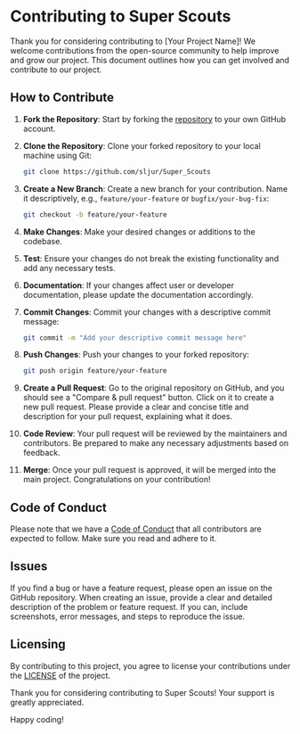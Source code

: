 # Contributing to **Super Scouts**

Thank you for considering contributing to [Your Project Name]! We welcome contributions from the open-source community to help improve and grow our project. This document outlines how you can get involved and contribute to our project.

## How to Contribute

1. **Fork the Repository**: Start by forking the [repository](https://github.com/sljur/Super_Scouts) to your own GitHub account.

2. **Clone the Repository**: Clone your forked repository to your local machine using Git:

    ```bash
    git clone https://github.com/sljur/Super_Scouts
    ```

3. **Create a New Branch**: Create a new branch for your contribution. Name it descriptively, e.g., `feature/your-feature` or `bugfix/your-bug-fix`:

    ```bash
    git checkout -b feature/your-feature
    ```

4. **Make Changes**: Make your desired changes or additions to the codebase.

5. **Test**: Ensure your changes do not break the existing functionality and add any necessary tests.

6. **Documentation**: If your changes affect user or developer documentation, please update the documentation accordingly.

7. **Commit Changes**: Commit your changes with a descriptive commit message:

    ```bash
    git commit -m "Add your descriptive commit message here"
    ```

8. **Push Changes**: Push your changes to your forked repository:

    ```bash
    git push origin feature/your-feature
    ```

9. **Create a Pull Request**: Go to the original repository on GitHub, and you should see a "Compare & pull request" button. Click on it to create a new pull request. Please provide a clear and concise title and description for your pull request, explaining what it does.

10. **Code Review**: Your pull request will be reviewed by the maintainers and contributors. Be prepared to make any necessary adjustments based on feedback.

11. **Merge**: Once your pull request is approved, it will be merged into the main project. Congratulations on your contribution!

## Code of Conduct

Please note that we have a [Code of Conduct](CODE_OF_CONDUCT.md) that all contributors are expected to follow. Make sure you read and adhere to it.

## Issues

If you find a bug or have a feature request, please open an issue on the GitHub repository. When creating an issue, provide a clear and detailed description of the problem or feature request. If you can, include screenshots, error messages, and steps to reproduce the issue.

## Licensing

By contributing to this project, you agree to license your contributions under the [LICENSE](LICENSE) of the project.

Thank you for considering contributing to Super Scouts! Your support is greatly appreciated.

Happy coding!
